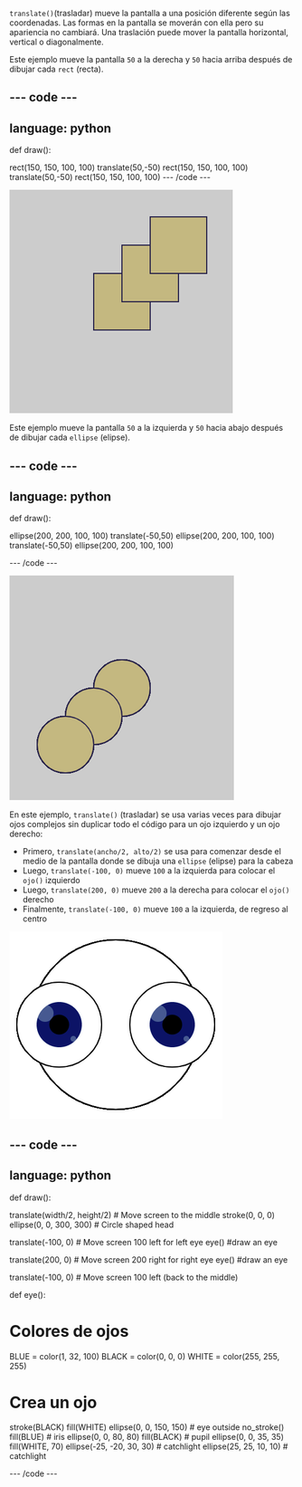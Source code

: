 `translate()`(trasladar) mueve la pantalla a una posición diferente según las coordenadas. Las formas en la pantalla se moverán con ella pero su apariencia no cambiará. Una traslación puede mover la pantalla horizontal, vertical o diagonalmente.

Este ejemplo mueve la pantalla `50` a la derecha y `50` hacia arriba después de dibujar cada `rect` (recta).

--- code ---
---
language: python
---

def draw():

  rect(150, 150, 100, 100) translate(50,-50) rect(150, 150, 100, 100) translate(50,-50) rect(150, 150, 100, 100) --- /code ---

![Imagen de un cuadrado original y dos cuadrados trasladados. Cada traslación movió el cuadrado hacia la derecha <code>50</code> y hacia abajo <code>50</code>](images/translate_square.png)

Este ejemplo mueve la pantalla `50` a la izquierda y `50` hacia abajo después de dibujar cada `ellipse` (elipse).

--- code ---
---
language: python
---

def draw():

  ellipse(200, 200, 100, 100) translate(-50,50) ellipse(200, 200, 100, 100) translate(-50,50) ellipse(200, 200, 100, 100)

--- /code ---

![Imagen de un círculo original y dos círculos trasladados. Cada traslación movió el cuadrado <code>50</code> hacia la derecha y <code>50</code> hacia abajo](images/translate_circle.png)

En este ejemplo, `translate()` (trasladar) se usa varias veces para dibujar ojos complejos sin duplicar todo el código para un ojo izquierdo y un ojo derecho:
+ Primero, `translate(ancho/2, alto/2)` se usa para comenzar desde el medio de la pantalla donde se dibuja una `ellipse` (elipse) para la cabeza
+ Luego,  `translate(-100, 0)` mueve `100` a la izquierda para colocar el `ojo()` izquierdo
+ Luego, `translate(200, 0)` mueve `200` a la derecha para colocar el `ojo()` derecho
+ Finalmente, `translate(-100, 0)` mueve `100` a la izquierda, de regreso al centro

![Imagen de una cabeza circular con ojo izquierdo y uno derecho](images/translate_eyes.png)

--- code ---
---
language: python
---

def draw():

  translate(width/2, height/2) # Move screen to the middle stroke(0, 0, 0) ellipse(0, 0, 300, 300) # Circle shaped head

  translate(-100, 0) # Move screen 100 left for left eye eye() #draw an eye

  translate(200, 0) # Move screen 200 right for right eye eye() #draw an eye

  translate(-100, 0) # Move screen 100  left (back to the middle)

def eye():

# Colores de ojos
  BLUE = color(1, 32, 100) BLACK = color(0, 0, 0) WHITE = color(255, 255, 255)

# Crea un ojo
  stroke(BLACK) fill(WHITE) ellipse(0, 0, 150, 150) # eye outside no_stroke() fill(BLUE) # iris ellipse(0, 0, 80, 80) fill(BLACK) # pupil ellipse(0, 0, 35, 35) fill(WHITE, 70) ellipse(-25, -20, 30, 30) # catchlight ellipse(25, 25, 10, 10) # catchlight

--- /code ---
